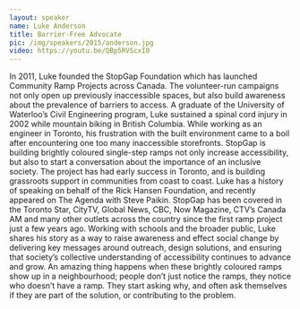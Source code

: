 ```yaml
---
layout: speaker
name: Luke Anderson
title: Barrier-Free Advocate
pic: /img/speakers/2015/anderson.jpg
video: https://youtu.be/QBp5RVScxI0
---
```


In 2011, Luke founded the StopGap Foundation which has launched Community Ramp Projects across Canada. The volunteer-run campaigns not only open up previously inaccessible spaces, but also build awareness about the prevalence of barriers to access. A graduate of the University of Waterloo’s Civil Engineering program, Luke sustained a spinal cord injury in 2002 while mountain biking in British Columbia. While working as an engineer in Toronto, his frustration with the built environment came to a boil after encountering one too many inaccessible storefronts. StopGap is building brightly coloured single-step ramps not only increase accessibility, but also to start a conversation about the importance of an inclusive society. The project has had early success in Toronto, and is building grassroots support in communities from coast to coast. Luke has a history of speaking on behalf of the Rick Hansen Foundation, and recently appeared on The Agenda with Steve Paikin. StopGap has been covered in the Toronto Star, CityTV, Global News, CBC, Now Magazine, CTV’s Canada AM and many other outlets across the country since the first ramp project just a few years ago. Working with schools and the broader public, Luke shares his story as a way to raise awareness and effect social change by delivering key messages around outreach, design solutions, and ensuring that society’s collective understanding of accessibility continues to advance and grow. An amazing thing happens when these brightly coloured ramps show up in a neighbourhood; people don’t just notice the ramps, they notice who doesn’t have a ramp. They start asking why, and often ask themselves if they are part of the solution, or contributing to the problem.
